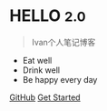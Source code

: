 <!-- _coverpage.md -->

<!-- ![logo](_media/icon.svg) -->

# HELLO <small>2.0</small>

> Ivan个人笔记博客

- Eat well
- Drink well
- Be happy every day

[GitHub](https://github.com/lvyifan-Ivan)
[Get Started](README.md)
